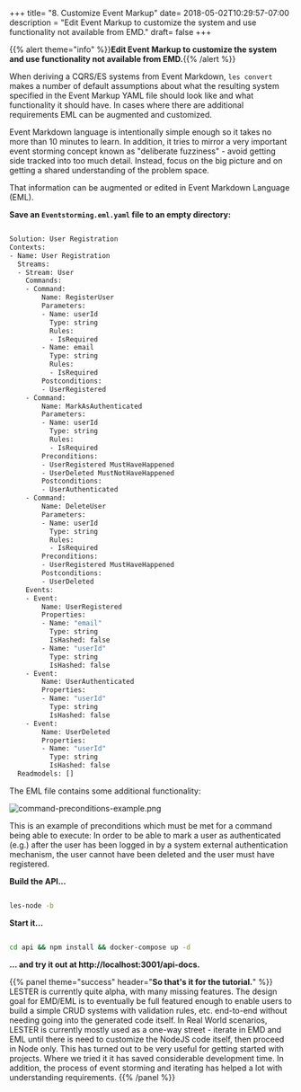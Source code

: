 +++
title= "8. Customize Event Markup"
date= 2018-05-02T10:29:57-07:00
description = "Edit Event Markup to customize the system and use functionality not available from EMD."
draft= false
+++

{{% alert theme="info" %}}**Edit Event Markup to customize the system and use functionality not available from EMD.**{{% /alert %}}

When deriving a CQRS/ES systems from Event Markdown, ```les convert``` makes a number of default assumptions about what the resulting system specified in the Event Markup YAML file should look like and what functionality it should have. In cases where there are additional requirements EML can be augmented and customized.

Event Markdown language is intentionally simple enough so it takes no more than 10 minutes to learn. In addition, it tries to mirror a very important event storming concept known as "deliberate fuzziness" - avoid getting side tracked into too much detail. Instead, focus on the big picture and on getting a shared understanding of the problem space.

That information can be augmented or edited in Event Markdown Language (EML).

**Save an ```Eventstorming.eml.yaml``` file to an empty directory:**

```bash

Solution: User Registration
Contexts:
- Name: User Registration
  Streams:
  - Stream: User
    Commands:
    - Command:
        Name: RegisterUser
        Parameters:
        - Name: userId
          Type: string
          Rules:
          - IsRequired
        - Name: email
          Type: string
          Rules:
          - IsRequired
        Postconditions:
        - UserRegistered
    - Command:
        Name: MarkAsAuthenticated
        Parameters:
        - Name: userId
          Type: string
          Rules:
          - IsRequired
        Preconditions:
        - UserRegistered MustHaveHappened
        - UserDeleted MustNotHaveHappened
        Postconditions:
        - UserAuthenticated
    - Command:
        Name: DeleteUser
        Parameters:
        - Name: userId
          Type: string
          Rules:
          - IsRequired
        Preconditions:
        - UserRegistered MustHaveHappened
        Postconditions:
        - UserDeleted
    Events:
    - Event:
        Name: UserRegistered
        Properties:
        - Name: "email"
          Type: string
          IsHashed: false
        - Name: "userId"
          Type: string
          IsHashed: false
    - Event:
        Name: UserAuthenticated
        Properties:
        - Name: "userId"
          Type: string
          IsHashed: false
    - Event:
        Name: UserDeleted
        Properties:
        - Name: "userId"
          Type: string
          IsHashed: false
  Readmodels: []

```

The EML file contains some additional functionality:

![command-preconditions-example.png](/tutorial/command-preconditions-example.png)

This is an example of preconditions which must be met for a command being able to execute: In order to be able to mark a user as authenticated (e.g.) after the user has been logged in by a system external authentication mechanism, the user cannot have been deleted and the user must have registered.

**Build the API...**

```bash

les-node -b

```

**Start it...**

```bash

cd api && npm install && docker-compose up -d

```

**... and try it out at http://localhost:3001/api-docs.**

{{% panel theme="success" header="**So that's it for the tutorial.**" %}}
LESTER is currently quite alpha, with many missing features. The design goal for EMD/EML is to eventually be full featured enough to enable users to build a simple CRUD systems with validation rules, etc. end-to-end without needing going into the generated code itself. In Real World scenarios, LESTER is currently mostly used as a one-way street - iterate in EMD and EML until there is need to customize the NodeJS code itself, then proceed in Node only. This has turned out to be very useful for getting started with projects. Where we tried it it has saved considerable development time. In addition, the process of event storming and iterating has helped a lot with understanding requirements.
{{% /panel %}}